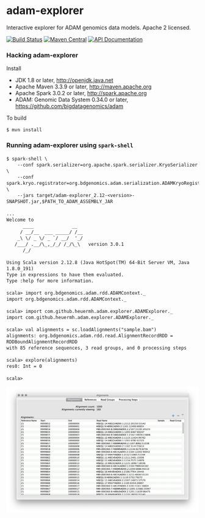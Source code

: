 # adam-explorer
Interactive explorer for ADAM genomics data models.  Apache 2 licensed.

[![Build Status](https://travis-ci.org/heuermh/adam-explorer.svg?branch=master)](https://travis-ci.org/heuermh/adam-explorer)
[![Maven Central](https://img.shields.io/maven-central/v/com.github.heuermh.adamexplorer/adam-explorer_2.12.svg?maxAge=600)](http://search.maven.org/#search%7Cga%7C1%7Ccom.github.heuermh.adamexplorer)
[![API Documentation](http://javadoc.io/badge/com.github.heuermh.adamexplorer/adam-explorer_2.12.svg?color=brightgreen&label=scaladoc)](http://javadoc.io/doc/com.github.heuermh.adamexplorer/adam-explorer)


### Hacking adam-explorer

Install

 * JDK 1.8 or later, http://openjdk.java.net
 * Apache Maven 3.3.9 or later, http://maven.apache.org
 * Apache Spark 3.0.2 or later, http://spark.apache.org
 * ADAM: Genomic Data System 0.34.0 or later, https://github.com/bigdatagenomics/adam


To build

    $ mvn install


### Running adam-explorer using ```spark-shell```

```
$ spark-shell \
    --conf spark.serializer=org.apache.spark.serializer.KryoSerializer \
    --conf spark.kryo.registrator=org.bdgenomics.adam.serialization.ADAMKryoRegistrator \
    --jars target/adam-explorer_2.12-<version>-SNAPSHOT.jar,$PATH_TO_ADAM_ASSEMBLY_JAR

...
Welcome to
      ____              __
     / __/__  ___ _____/ /__
    _\ \/ _ \/ _ `/ __/  '_/
   /___/ .__/\_,_/_/ /_/\_\   version 3.0.1
      /_/

Using Scala version 2.12.8 (Java HotSpot(TM) 64-Bit Server VM, Java 1.8.0_191)
Type in expressions to have them evaluated.
Type :help for more information.

scala> import org.bdgenomics.adam.rdd.ADAMContext._
import org.bdgenomics.adam.rdd.ADAMContext._

scala> import com.github.heuermh.adam.explorer.ADAMExplorer._
import com.github.heuermh.adam.explorer.ADAMExplorer._

scala> val alignments = sc.loadAlignments("sample.bam")
alignments: org.bdgenomics.adam.rdd.read.AlignmentRecordRDD = RDDBoundAlignmentRecordRDD
with 85 reference sequences, 3 read groups, and 0 processing steps

scala> explore(alignments)
res0: Int = 0

scala>
```

![adam-explorer screenshot](https://github.com/heuermh/adam-explorer/raw/master/images/screen-shot.png)
